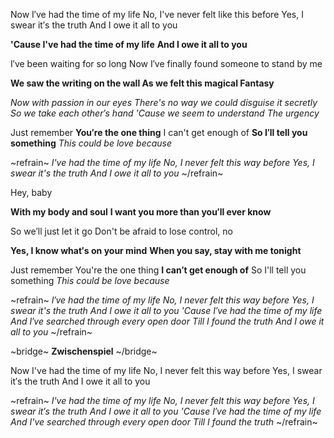 Now I′ve had the time of my life
No, I've never felt like this before 
Yes, I swear it′s the truth
And I owe it all to you 

**'Cause I've had the time of my life** 
**And I owe it all to you**

I′ve been waiting for so long
Now I′ve finally found someone to stand by me 

**We saw the writing on the wall 
As we felt this magical Fantasy**

_Now with passion in our eyes_
_There's no way we could disguise it secretly_
_So we take each other′s hand_
_'Cause we seem to understand_
_The urgency_

Just remember 
**You′re the one thing**
I can't get enough of 
**So I′ll tell you something**
_This could be love because_

~refrain~
_I've had the time of my life_
_No, I never felt this way before_ 
_Yes, I swear it's the truth_ 
_And I owe it all to you_ 
~/refrain~

Hey, baby

**With my body and soul**
**I want you more than you′ll ever know**

So we′ll just let it go
Don't be afraid to lose control, no 

**Yes, I know what′s on your mind**
**When you say, stay with me tonight**

Just remember 
You're the one thing 
**I can′t get enough of**
So I'll tell you something 
_This could be love because_

~refrain~
_I′ve had the time of my life_
_No, I never felt this way before_
_Yes, I swear it's the truth_
_And I owe it all to you_
_'Cause I′ve had the time of my life_
_And I′ve searched through every open door_
_Till I found the truth_
_And I owe it all to you_
~/refrain~

~bridge~
**Zwischenspiel**
~/bridge~

Now I've had the time of my life 
No, I never felt this way before 
Yes, I swear it′s the truth
And I owe it all to you 

~refrain~
_I've had the time of my life_
_No, I never felt this way before_
_Yes, I swear it′s the truth_
_And I owe it all to you_
_'Cause I′ve had the time of my life_
_And I've searched through every open door_
_Till I found the truth_
~/refrain~